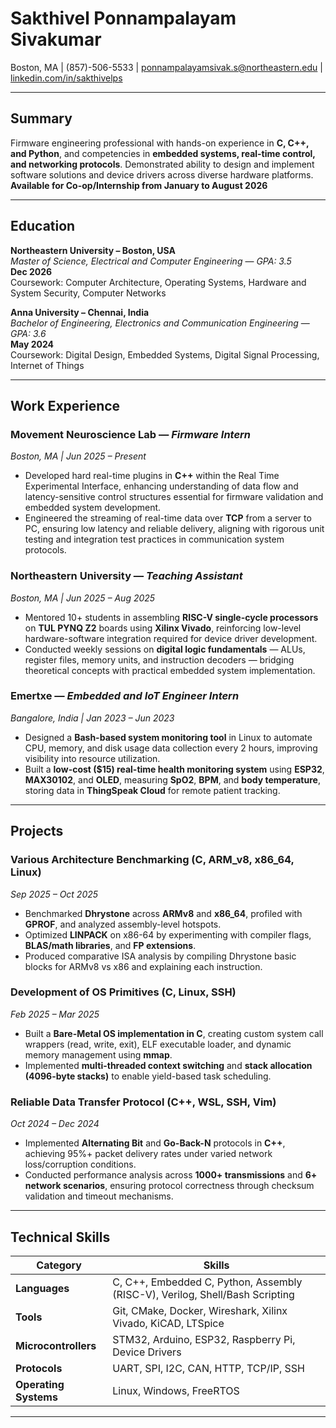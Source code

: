 # **Sakthivel Ponnampalayam Sivakumar**
Boston, MA | (857)-506-5533 | [ponnampalayamsivak.s@northeastern.edu](mailto:ponnampalayamsivak.s@northeastern.edu) | [linkedin.com/in/sakthivelps](https://linkedin.com/in/sakthivelps)

---

## **Summary**
Firmware engineering professional with hands-on experience in **C, C++, and Python**, and competencies in **embedded systems, real-time control, and networking protocols**. Demonstrated ability to design and implement software solutions and device drivers across diverse hardware platforms.  
**Available for Co-op/Internship from January to August 2026**

---

## **Education**

**Northeastern University – Boston, USA**  
*Master of Science, Electrical and Computer Engineering* — *GPA: 3.5*  
**Dec 2026**  
Coursework: Computer Architecture, Operating Systems, Hardware and System Security, Computer Networks  

**Anna University – Chennai, India**  
*Bachelor of Engineering, Electronics and Communication Engineering* — *GPA: 3.6*  
**May 2024**  
Coursework: Digital Design, Embedded Systems, Digital Signal Processing, Internet of Things  

---

## **Work Experience**

### **Movement Neuroscience Lab** — *Firmware Intern*  
*Boston, MA | Jun 2025 – Present*  
- Developed hard real-time plugins in **C++** within the Real Time Experimental Interface, enhancing understanding of data flow and latency-sensitive control structures essential for firmware validation and embedded system development.  
- Engineered the streaming of real-time data over **TCP** from a server to PC, ensuring low latency and reliable delivery, aligning with rigorous unit testing and integration test practices in communication system protocols.  

### **Northeastern University** — *Teaching Assistant*  
*Boston, MA | Jun 2025 – Aug 2025*  
- Mentored 10+ students in assembling **RISC-V single-cycle processors** on **TUL PYNQ Z2** boards using **Xilinx Vivado**, reinforcing low-level hardware-software integration required for device driver development.  
- Conducted weekly sessions on **digital logic fundamentals** — ALUs, register files, memory units, and instruction decoders — bridging theoretical concepts with practical embedded system implementation.  

### **Emertxe** — *Embedded and IoT Engineer Intern*  
*Bangalore, India | Jan 2023 – Jun 2023*  
- Designed a **Bash-based system monitoring tool** in Linux to automate CPU, memory, and disk usage data collection every 2 hours, improving visibility into resource utilization.  
- Built a **low-cost ($15) real-time health monitoring system** using **ESP32**, **MAX30102**, and **OLED**, measuring **SpO2**, **BPM**, and **body temperature**, storing data in **ThingSpeak Cloud** for remote patient tracking.  

---

## **Projects**

### **Various Architecture Benchmarking (C, ARM_v8, x86_64, Linux)**  
*Sep 2025 – Oct 2025*  
- Benchmarked **Dhrystone** across **ARMv8** and **x86_64**, profiled with **GPROF**, and analyzed assembly-level hotspots.  
- Optimized **LINPACK** on x86-64 by experimenting with compiler flags, **BLAS/math libraries**, and **FP extensions**.  
- Produced comparative ISA analysis by compiling Dhrystone basic blocks for ARMv8 vs x86 and explaining each instruction.  

### **Development of OS Primitives (C, Linux, SSH)**  
*Feb 2025 – Mar 2025*  
- Built a **Bare-Metal OS implementation in C**, creating custom system call wrappers (read, write, exit), ELF executable loader, and dynamic memory management using **mmap**.  
- Implemented **multi-threaded context switching** and **stack allocation (4096-byte stacks)** to enable yield-based task scheduling.  

### **Reliable Data Transfer Protocol (C++, WSL, SSH, Vim)**  
*Oct 2024 – Dec 2024*  
- Implemented **Alternating Bit** and **Go-Back-N** protocols in **C++**, achieving 95%+ packet delivery rates under varied network loss/corruption conditions.  
- Conducted performance analysis across **1000+ transmissions** and **6+ network scenarios**, ensuring protocol correctness through checksum validation and timeout mechanisms.  

---

## **Technical Skills**

| Category | Skills |
|-----------|--------|
| **Languages** | C, C++, Embedded C, Python, Assembly (RISC-V), Verilog, Shell/Bash Scripting |
| **Tools** | Git, CMake, Docker, Wireshark, Xilinx Vivado, KiCAD, LTSpice |
| **Microcontrollers** | STM32, Arduino, ESP32, Raspberry Pi, Device Drivers |
| **Protocols** | UART, SPI, I2C, CAN, HTTP, TCP/IP, SSH |
| **Operating Systems** | Linux, Windows, FreeRTOS |

---
